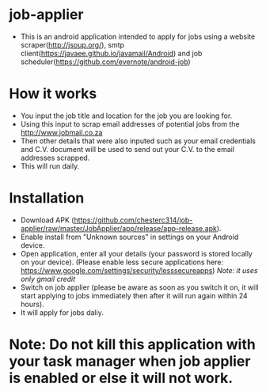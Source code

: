 # job-applier
* This is an android application intended to apply for jobs using a website scraper(http://jsoup.org/), smtp client(https://javaee.github.io/javamail/Android) and job scheduler(https://github.com/evernote/android-job)
# How it works
* You input the job title and location for the job you are looking for.
* Using this input to scrap email addresses of potential jobs from the http://www.jobmail.co.za
* Then other details that were also inputed such as your email credentials and C.V. document will be used to send out your C.V. to the email addresses scrapped.
* This will run daily.
# Installation
* Download APK (https://github.com/chesterc314/job-applier/raw/master/JobApplier/app/release/app-release.apk).
* Enable install from "Unknown sources" in settings on your Android device.
* Open application, enter all your details (your password is stored locally on your device). (Please enable less secure applications here: https://www.google.com/settings/security/lesssecureapps)
*Note: it uses only gmail credit*
* Switch on job applier (please be aware as soon as you switch it on, it will start applying to jobs immediately then after it will run again within 24 hours).
* It will apply for jobs daliy. 

# Note: Do not kill this application with your task manager when job applier is enabled or else it will not work.
